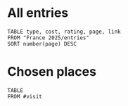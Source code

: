 # All entries
```dataview
TABLE type, cost, rating, page, link
FROM "France 2025/entries"
SORT number(page) DESC
```

# Chosen places
```dataview
TABLE
FROM #visit 
```

